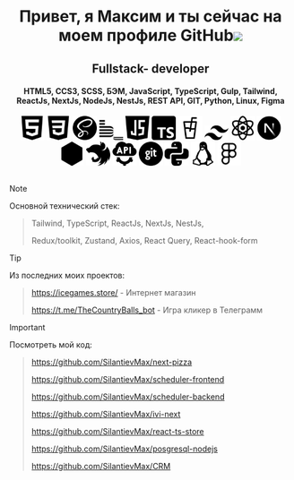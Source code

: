 <h1 align="center">Привет, я Максим и ты сейчас на моем профиле GitHub<img src="https://github.com/blackcater/blackcater/raw/main/images/Hi.gif" height="32"/></h1>
<h2 align="center">Fullstack- developer</h2>
<h4 align="center">HTML5, CCS3, SCSS, БЭМ, JavaScript, TypeScript, Gulp, Tailwind, ReactJs, NextJs, NodeJs, NestJs, REST API, GIT, Python, Linux, Figma</h4>
<div align="center">
  <img src="https://github.com/SilantievMax/img/blob/main/technologies/html.png?raw=true" width="43">
  <img src="https://github.com/SilantievMax/img/blob/main/technologies/css-3.png?raw=true" width="43">
  <img src="https://github.com/SilantievMax/img/blob/main/technologies/sass.png?raw=true" width="43">
  <img src="https://github.com/SilantievMax/img/blob/main/technologies/cap-bem.png?raw=true" width="43">
  <img src="https://github.com/SilantievMax/img/blob/main/technologies/java-script.png?raw=true" width="43">
  <img src="https://github.com/SilantievMax/img/blob/main/technologies/typescript.png?raw=true)" width="43">
  <img src="https://github.com/SilantievMax/img/blob/main/technologies/drink.png?raw=true" width="43">
  <img src="https://github.com/SilantievMax/img/blob/main/technologies/tailwind.png?raw=true" width="43">
  <img src="https://github.com/SilantievMax/img/blob/main/technologies/atom.png?raw=true" width="43">
  <img src="https://github.com/SilantievMax/img/blob/main/technologies/next.png?raw=true" width="43">
  <img src="https://github.com/SilantievMax/img/blob/main/technologies/node-js.png?raw=true" width="43">
  <img src="https://github.com/SilantievMax/img/blob/main/technologies/nestjs.png?raw=true" width="43">
  <img src="https://github.com/SilantievMax/img/blob/main/technologies/api.png?raw=true" width="43">
  <img src="https://github.com/SilantievMax/img/blob/main/technologies/git.png?raw=true" width="43">
  <img src="https://github.com/SilantievMax/img/blob/main/technologies/python.png?raw=true" width="43">
  <img src="https://github.com/SilantievMax/img/blob/main/technologies/linux.png?raw=true" width="43">
  <img src="https://github.com/SilantievMax/img/blob/main/technologies/figma.png?raw=true" width="43">
</div>

<h2 align="center"></h2>




> [!NOTE]
> Основной технический стек:
>> Tailwind, TypeScript, ReactJs, NextJs, NestJs,
>> 
>> Redux/toolkit, Zustand, Axios, React Query, React-hook-form

> [!TIP]
> Из последних моих проектов:
>> https://icegames.store/ - Интернет магазин 
>> 
>> https://t.me/TheCountryBalls_bot - Игра кликер в Телеграмм

> [!IMPORTANT]
> Посмотреть мой код:
>> https://github.com/SilantievMax/next-pizza
>> 
>> https://github.com/SilantievMax/scheduler-frontend
>> 
>> https://github.com/SilantievMax/scheduler-backend
>>
>> https://github.com/SilantievMax/ivi-next
>>
>> https://github.com/SilantievMax/react-ts-store
>>
>> https://github.com/SilantievMax/posgresql-nodejs
>>
>> https://github.com/SilantievMax/CRM

<!-- 
> [!WARNING]
> Urgent info that needs immediate user attention to avoid problems.

> [!CAUTION]
> Advises about risks or negative outcomes of certain actions.
Проеты:

[Lagoona - сайта для отеля](https://silantievmax.github.io/lagoona/) <br>
[Parallax Gallery](https://silantievmax.github.io/parallax-gallery/) <br>
[Evklid - проектные системы](https://silantievmax.github.io/Evklid/)<br>
[Игра в парочки на чистом js](https://silantievmax.github.io/couples/)<br>
[Кастомные элементы страницы](https://silantievmax.github.io/interactiveElements/)<br>
[Todo-react](https://silantievmax.github.io/todo-react/)<br>
[CRM REST API - baccand ](https://github.com/SilantievMax/CRM)<br>
-->

<!--  
## Навыки:

- Основной стек:
  - HTML
  - CSS
  - JavaScript
  - React
  - Tailwind
  - Python
  - Git
  - Linux
  - Figma


## Проекты:

> ### Игра на JS "Найди парочки"
>  
> :negative_squared_cross_mark: В разработке
>
> Описание:
> 
> > Игра "пары" - нужно найти две одинаковые карточки, полностью сделана на js, присуствует плавная анимация и адаптив.
> 
> Стек технологий:
> > HTML5, CSS3, JavaScript
> 
> [Ссылка на проект](https://github.com/SilantievMax/couples)

> ### Интерактивные элементы
>  
> :negative_squared_cross_mark: В разработке
>
> Описание:
> 
> > Примеры костюмных интерактивных элементов на сайте, такие как: чек бокс, выпадающие списки, встроенных на сайт карт, скролбаров, тултипов и формы с различными масками и валидацией.
> 
> Стек технологий:
> > HTML5, CSS3, JavaScript
> 
> [Ссылка на проект](https://github.com/SilantievMax/interactiveElements)

> ### Сайт Evklid
>  
> :negative_squared_cross_mark: В разработке
>
> Описание:
> 
> > Сайт сделан по макету из [figma](https://www.figma.com/file/9ZBnSDaQlGmp4CcvgxVQwR/Cld?node-id=160%3A1052).
> > Резиновая адаптивная верстка, для расположения блоков на сайте был использован flexbox. Для реализации слайдера была использована библиотека Swiperjs, для реализации аккордеона jquery, а бургер написан на чистом js.
> 
> Стек технологий:
> > HTML5, CSS3, JavaScript, Swiper, jquery
> 
> [Ссылка на проект](https://github.com/SilantievMax/Evklid)

> ### Сайт, отель Lagoona
>  
> :white_check_mark: Уже закончен
>
> Описание:
> 
> > Сайт сделан по макету из [figma](https://www.figma.com/file/tjkkfkHDXlGscyVbS3emln/Lagoona?node-id=0%3A1)
> 
> Стек технологий:
> > HTML5, CSS3
> 
> [Ссылка на проект](https://github.com/SilantievMax/lagoona)

> ### Приложение погода
>  
> :white_check_mark: Уже закончен
> 
> Описание:
> 
> >  В этом приложении вы можете узнать погоду в любом городе.
> >  Показывет актуальную температуру, давление, влажность, скорость ветра, атмосферное давления и время восхода и заката солнца.
> 
> Стек технологий:
> > HTML5, CSS3, React js
> 
> [Ссылка на проект](https://github.com/SilantievMax/weather-app)



## Достижения:
[WorlSkills](https://disk.yandex.ru/d/SrDGvmmwmKgXAgv) -->
